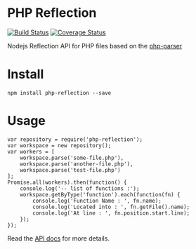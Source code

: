 # PHP Reflection

[![Build Status](https://travis-ci.org/glayzzle/php-reflection.svg?branch=master)](https://travis-ci.org/glayzzle/php-reflection)
[![Coverage Status](https://coveralls.io/repos/github/glayzzle/php-reflection/badge.svg?branch=master)](https://coveralls.io/github/glayzzle/php-reflection?branch=master)

Nodejs Reflection API for PHP files based on the [php-parser](https://github.com/glayzzle/php-parser)

# Install

```
npm install php-reflection --save
```

# Usage

```
var repository = require('php-reflection');
var workspace = new repository();
var workers = [
    workspace.parse('some-file.php'),
    workspace.parse('another-file.php'),
    workspace.parse('test-file.php')
];
Promise.all(workers).then(function() {
    console.log('-- list of functions :');
    workspace.getByType('function').each(function(fn) {
        console.log('Function Name : ', fn.name);
        console.log('Located into : ', fn.getFile().name);
        console.log('At line : ', fn.position.start.line);
    });
});
```

Read the [API docs](https://github.com/glayzzle/php-reflection/tree/master/docs) for more details.